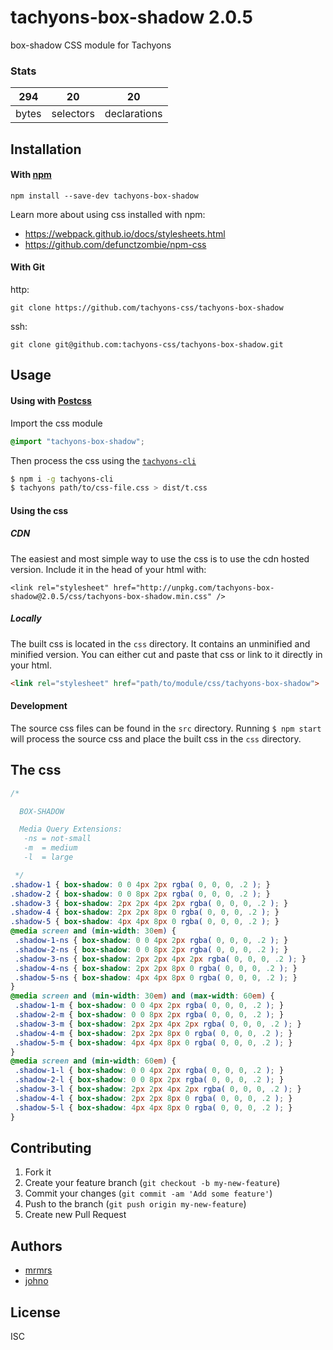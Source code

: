 # tachyons-box-shadow 2.0.5

box-shadow CSS module for Tachyons

### Stats

294 | 20 | 20
---|---|---
bytes | selectors | declarations

## Installation

#### With [npm](https://npmjs.com)

```
npm install --save-dev tachyons-box-shadow
```

Learn more about using css installed with npm:
* https://webpack.github.io/docs/stylesheets.html
* https://github.com/defunctzombie/npm-css

#### With Git

http:
```
git clone https://github.com/tachyons-css/tachyons-box-shadow
```

ssh:
```
git clone git@github.com:tachyons-css/tachyons-box-shadow.git
```

## Usage

#### Using with [Postcss](https://github.com/postcss/postcss)

Import the css module

```css
@import "tachyons-box-shadow";
```

Then process the css using the [`tachyons-cli`](https://github.com/tachyons-css/tachyons-cli)

```sh
$ npm i -g tachyons-cli
$ tachyons path/to/css-file.css > dist/t.css
```

#### Using the css

##### CDN
The easiest and most simple way to use the css is to use the cdn hosted version. Include it in the head of your html with:

```
<link rel="stylesheet" href="http://unpkg.com/tachyons-box-shadow@2.0.5/css/tachyons-box-shadow.min.css" />
```

##### Locally
The built css is located in the `css` directory. It contains an unminified and minified version.
You can either cut and paste that css or link to it directly in your html.

```html
<link rel="stylesheet" href="path/to/module/css/tachyons-box-shadow">
```

#### Development

The source css files can be found in the `src` directory.
Running `$ npm start` will process the source css and place the built css in the `css` directory.

## The css

```css
/*

  BOX-SHADOW

  Media Query Extensions:
   -ns = not-small
   -m  = medium
   -l  = large

 */
.shadow-1 { box-shadow: 0 0 4px 2px rgba( 0, 0, 0, .2 ); }
.shadow-2 { box-shadow: 0 0 8px 2px rgba( 0, 0, 0, .2 ); }
.shadow-3 { box-shadow: 2px 2px 4px 2px rgba( 0, 0, 0, .2 ); }
.shadow-4 { box-shadow: 2px 2px 8px 0 rgba( 0, 0, 0, .2 ); }
.shadow-5 { box-shadow: 4px 4px 8px 0 rgba( 0, 0, 0, .2 ); }
@media screen and (min-width: 30em) {
 .shadow-1-ns { box-shadow: 0 0 4px 2px rgba( 0, 0, 0, .2 ); }
 .shadow-2-ns { box-shadow: 0 0 8px 2px rgba( 0, 0, 0, .2 ); }
 .shadow-3-ns { box-shadow: 2px 2px 4px 2px rgba( 0, 0, 0, .2 ); }
 .shadow-4-ns { box-shadow: 2px 2px 8px 0 rgba( 0, 0, 0, .2 ); }
 .shadow-5-ns { box-shadow: 4px 4px 8px 0 rgba( 0, 0, 0, .2 ); }
}
@media screen and (min-width: 30em) and (max-width: 60em) {
 .shadow-1-m { box-shadow: 0 0 4px 2px rgba( 0, 0, 0, .2 ); }
 .shadow-2-m { box-shadow: 0 0 8px 2px rgba( 0, 0, 0, .2 ); }
 .shadow-3-m { box-shadow: 2px 2px 4px 2px rgba( 0, 0, 0, .2 ); }
 .shadow-4-m { box-shadow: 2px 2px 8px 0 rgba( 0, 0, 0, .2 ); }
 .shadow-5-m { box-shadow: 4px 4px 8px 0 rgba( 0, 0, 0, .2 ); }
}
@media screen and (min-width: 60em) {
 .shadow-1-l { box-shadow: 0 0 4px 2px rgba( 0, 0, 0, .2 ); }
 .shadow-2-l { box-shadow: 0 0 8px 2px rgba( 0, 0, 0, .2 ); }
 .shadow-3-l { box-shadow: 2px 2px 4px 2px rgba( 0, 0, 0, .2 ); }
 .shadow-4-l { box-shadow: 2px 2px 8px 0 rgba( 0, 0, 0, .2 ); }
 .shadow-5-l { box-shadow: 4px 4px 8px 0 rgba( 0, 0, 0, .2 ); }
}
```

## Contributing

1. Fork it
2. Create your feature branch (`git checkout -b my-new-feature`)
3. Commit your changes (`git commit -am 'Add some feature'`)
4. Push to the branch (`git push origin my-new-feature`)
5. Create new Pull Request

## Authors

* [mrmrs](http://mrmrs.io)
* [johno](http://johnotander.com)

## License

ISC

